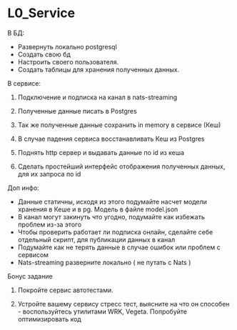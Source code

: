 # L0_Service
 В БД:
* Развернуть локально postgresql
* Создать свою бд
* Настроить своего пользователя.
* Создать таблицы для хранения полученных данных.

В сервисе:
1. Подключение и подписка на канал в nats-streaming

2. Полученные данные писать в Postgres

3. Так же полученные данные сохранить in memory в сервисе (Кеш)

4. В случае падения сервиса восстанавливать Кеш из Postgres

5. Поднять http сервер и выдавать данные по id из кеша

6. Сделать простейший интерфейс отображения полученных данных, для
их запроса по id

Доп инфо:
* Данные статичны, исходя из этого подумайте насчет модели хранения
в Кеше и в pg. Модель в файле model.json
* В канал могут закинуть что угодно, подумайте как избежать проблем
из-за этого
* Чтобы проверить работает ли подписка онлайн, сделайте себе
отдельный скрипт, для публикации данных в канал
* Подумайте как не терять данные в случае ошибок или проблем с
сервисом
* Nats-streaming разверните локально ( не путать с Nats )

Бонус задание
1. Покройте сервис автотестами. 

2. Устройте вашему сервису стресс тест, выясните на что он способен -
воспользуйтесь утилитами WRK, Vegeta. Попробуйте оптимизировать код
